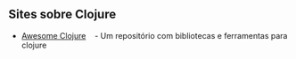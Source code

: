 ## Sites sobre Clojure

- [Awesome Clojure](https://github.com/razum2um/awesome-clojure)
    - Um repositório com bibliotecas e ferramentas para clojure
